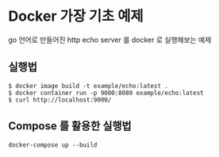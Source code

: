# Docker 가장 기초 예제
go 언어로 만들어진 http echo server 를 docker 로 실행해보는 예제

## 실행법
```
$ docker image build -t example/echo:latest .
$ docker container run -p 9000:8080 example/echo:latest
$ curl http://localhost:9000/
```

## Compose 를 활용한 실행법
```
docker-compose up --build
```
